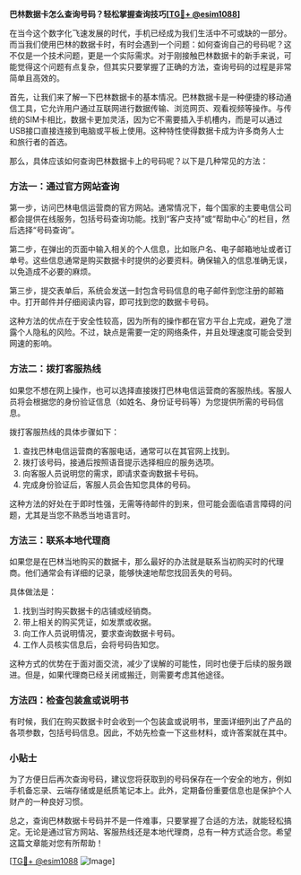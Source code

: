 **巴林数据卡怎么查询号码？轻松掌握查询技巧[[TG💪+ @esim1088](https://t.me/s/esim1088)]**

在当今这个数字化飞速发展的时代，手机已经成为我们生活中不可或缺的一部分。而当我们使用巴林的数据卡时，有时会遇到一个问题：如何查询自己的号码呢？这不仅是一个技术问题，更是一个实际需求。对于刚接触巴林数据卡的新手来说，可能觉得这个问题有点复杂，但其实只要掌握了正确的方法，查询号码的过程是非常简单且高效的。

首先，让我们来了解一下巴林数据卡的基本情况。巴林数据卡是一种便捷的移动通信工具，它允许用户通过互联网进行数据传输、浏览网页、观看视频等操作。与传统的SIM卡相比，数据卡更加灵活，因为它不需要插入手机槽内，而是可以通过USB接口直接连接到电脑或平板上使用。这种特性使得数据卡成为许多商务人士和旅行者的首选。

那么，具体应该如何查询巴林数据卡上的号码呢？以下是几种常见的方法：

### 方法一：通过官方网站查询

第一步，访问巴林电信运营商的官方网站。通常情况下，每个国家的主要电信公司都会提供在线服务，包括号码查询功能。找到“客户支持”或“帮助中心”的栏目，然后选择“号码查询”。

第二步，在弹出的页面中输入相关的个人信息，比如账户名、电子邮箱地址或者订单号。这些信息通常是购买数据卡时提供的必要资料。确保输入的信息准确无误，以免造成不必要的麻烦。

第三步，提交表单后，系统会发送一封包含号码信息的电子邮件到您注册的邮箱中。打开邮件并仔细阅读内容，即可找到您的数据卡号码。

这种方法的优点在于安全性较高，因为所有的操作都在官方平台上完成，避免了泄露个人隐私的风险。不过，缺点是需要一定的网络条件，并且处理速度可能会受到网速的影响。

### 方法二：拨打客服热线

如果您不想在网上操作，也可以选择直接拨打巴林电信运营商的客服热线。客服人员将会根据您的身份验证信息（如姓名、身份证号码等）为您提供所需的号码信息。

拨打客服热线的具体步骤如下：

1. 查找巴林电信运营商的客服电话，通常可以在其官网上找到。
2. 拨打该号码，接通后按照语音提示选择相应的服务选项。
3. 向客服人员说明您的需求，即请求查询数据卡号码。
4. 完成身份验证后，客服人员会告知您具体的号码。

这种方法的好处在于即时性强，无需等待邮件的到来，但可能会面临语言障碍的问题，尤其是当您不熟悉当地语言时。

### 方法三：联系本地代理商

如果您是在巴林当地购买的数据卡，那么最好的办法就是联系当初购买时的代理商。他们通常会有详细的记录，能够快速地帮您找回丢失的号码。

具体做法是：

1. 找到当时购买数据卡的店铺或经销商。
2. 带上相关的购买凭证，如发票或收据。
3. 向工作人员说明情况，要求查询数据卡号码。
4. 工作人员核实信息后，会将号码告知您。

这种方式的优势在于面对面交流，减少了误解的可能性，同时也便于后续的服务跟进。但是，如果代理商已经关闭或搬迁，则需要考虑其他途径。

### 方法四：检查包装盒或说明书

有时候，我们在购买数据卡时会收到一个包装盒或说明书，里面详细列出了产品的各项参数，包括号码信息。因此，不妨先检查一下这些材料，或许答案就在其中。

### 小贴士

为了方便日后再次查询号码，建议您将获取到的号码保存在一个安全的地方，例如手机备忘录、云端存储或是纸质笔记本上。此外，定期备份重要信息也是保护个人财产的一种良好习惯。

总之，查询巴林数据卡号码并不是一件难事，只要掌握了合适的方法，就能轻松搞定。无论是通过官方网站、客服热线还是本地代理商，总有一种方式适合您。希望这篇文章能对您有所帮助！

[[TG💪+ @esim1088](https://t.me/s/esim1088) ![Image](https://i.postimg.cc/4NQfJmqS/Snipaste-2025-05-13-00-14-12.png)]